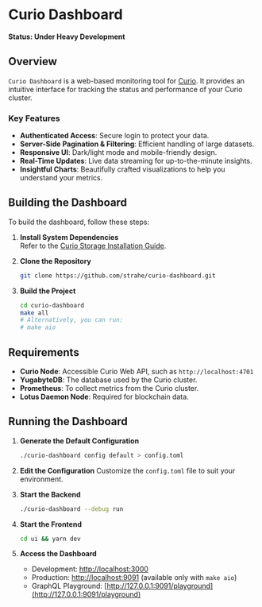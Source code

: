 # Curio Dashboard

**Status: Under Heavy Development**

## Overview

`Curio Dashboard` is a web-based monitoring tool for [Curio](https://github.com/filecoin-project/curio). It provides an intuitive interface for tracking the status and performance of your Curio cluster.

### Key Features

- **Authenticated Access**: Secure login to protect your data.
- **Server-Side Pagination & Filtering**: Efficient handling of large datasets.
- **Responsive UI**: Dark/light mode and mobile-friendly design.
- **Real-Time Updates**: Live data streaming for up-to-the-minute insights.
- **Insightful Charts**: Beautifully crafted visualizations to help you understand your metrics.

## Building the Dashboard

To build the dashboard, follow these steps:

1. **Install System Dependencies**  
   Refer to the [Curio Storage Installation Guide](https://docs.curiostorage.org/installation#linux-build-from-source).

2. **Clone the Repository**
   ```bash
   git clone https://github.com/strahe/curio-dashboard.git
   ```

3. **Build the Project**
   ```bash
   cd curio-dashboard
   make all
   # Alternatively, you can run:
   # make aio
   ```

## Requirements

- **Curio Node**: Accessible Curio Web API, such as `http://localhost:4701`
- **YugabyteDB**: The database used by the Curio cluster.
- **Prometheus**: To collect metrics from the Curio cluster.
- **Lotus Daemon Node**: Required for blockchain data.

## Running the Dashboard

1. **Generate the Default Configuration**
   ```bash
   ./curio-dashboard config default > config.toml
   ```

2. **Edit the Configuration**
   Customize the `config.toml` file to suit your environment.

3. **Start the Backend**
   ```bash
   ./curio-dashboard --debug run
   ```

4. **Start the Frontend**
   ```bash
   cd ui && yarn dev
   ```

5. **Access the Dashboard**
    - Development: [http://localhost:3000](http://localhost:3000)
    - Production: [http://localhost:9091](http://localhost:9091) (available only with `make aio`)
    - GraphQL Playground: [http://127.0.0.1:9091/playground](http://127.0.0.1:9091/playground)
